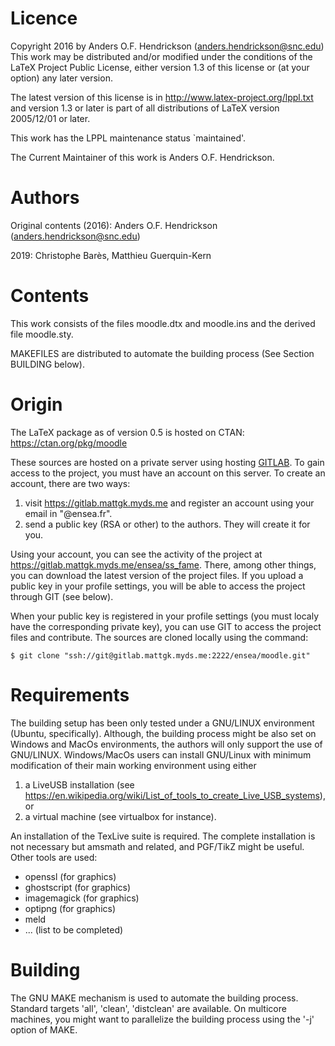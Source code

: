 # Licence

Copyright 2016 by Anders O.F. Hendrickson (anders.hendrickson@snc.edu)
This work may be distributed and/or modified under the conditions of the LaTeX
Project Public License, either version 1.3 of this license or (at your option)
any later version.

The latest version of this license is in http://www.latex-project.org/lppl.txt
and version 1.3 or later is part of all distributions of LaTeX version
2005/12/01 or later.

This work has the LPPL maintenance status `maintained'. 

The Current Maintainer of this work is Anders O.F. Hendrickson.

# Authors

Original contents (2016): Anders O.F. Hendrickson (anders.hendrickson@snc.edu)

2019: Christophe Barès, Matthieu Guerquin-Kern

# Contents

This work consists of the files moodle.dtx and moodle.ins and the derived
file moodle.sty.

MAKEFILES are distributed to automate the building process (See Section BUILDING
below).

# Origin

The LaTeX package as of version 0.5 is hosted on CTAN:
<https://ctan.org/pkg/moodle>

These sources are hosted on a private server using hosting
[GITLAB](https://gitlab.com).
To gain access to the project, you must have an account on this server. To
create an account, there are two ways:
1. visit <https://gitlab.mattgk.myds.me> and register an account using your
email in "@ensea.fr".
2. send a public key (RSA or other) to the authors. They will create it for you.

Using your account, you can see the activity of the project at
<https://gitlab.mattgk.myds.me/ensea/ss_fame>. There, among other things, you
can download the latest version of the project files. If you upload a public key
in your profile settings, you will be able to access the project through GIT
(see below).

When your public key is registered in your profile settings (you must localy
have the corresponding private key), you can use GIT to access the project files
and contribute.
The sources are cloned locally using the command:

    $ git clone "ssh://git@gitlab.mattgk.myds.me:2222/ensea/moodle.git"

# Requirements

The building setup has been only tested under a GNU/LINUX environment (Ubuntu,
specifically).
Although, the building process might be also set on Windows and MacOs
environments, the authors will only support the use of GNU/LINUX. Windows/MacOs
users can install GNU/Linux with minimum modification of their main working
environment using either
1. a LiveUSB installation (see 
<https://en.wikipedia.org/wiki/List_of_tools_to_create_Live_USB_systems>), or
2. a virtual machine (see virtualbox for instance).

An installation of the TexLive suite is required. The complete installation is
not necessary but amsmath and related, and PGF/TikZ might be useful.
Other tools are used:
* openssl (for graphics)
* ghostscript (for graphics)
* imagemagick (for graphics)
* optipng (for graphics)
* meld
* ... (list to be completed)

# Building

The GNU MAKE mechanism is used to automate the building process.
Standard targets 'all', 'clean', 'distclean' are available.
On multicore machines, you might want to parallelize the building process using the '-j' option of MAKE.
